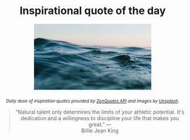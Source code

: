 
<div align="center">

# Inspirational quote of the day

<img src="./data/photo.jpeg" alt="Beautiful nature photo" width="320" height="180">

<sub><i>Daily dose of inspiration quotes provided by [ZenQuotes API](https://zenquotes.io/) and images by [Unsplash](https://unsplash.com/).</i></sub>


<blockquote>&ldquo;Natural talent only determines the limits of your athletic potential. It's dedication and a willingness to discipline your life that makes you great.&rdquo; &mdash; <footer>Billie Jean King</footer></blockquote>

</div>
